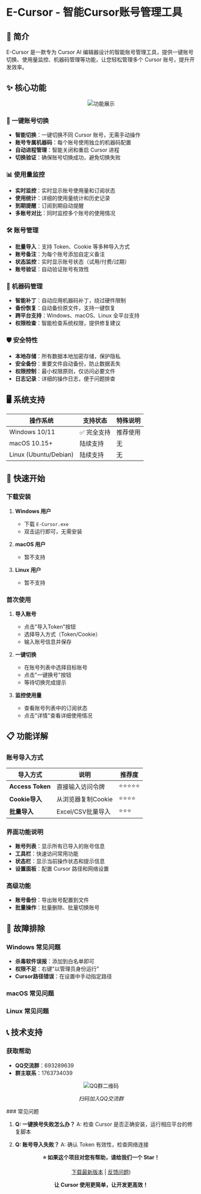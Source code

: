 # E-Cursor - 智能Cursor账号管理工具
## 📖 简介

E-Cursor 是一款专为 Cursor AI 编辑器设计的智能账号管理工具，提供一键账号切换、使用量监控、机器码管理等功能，让您轻松管理多个 Cursor 账号，提升开发效率。

## ✨ 核心功能

<div align="center">

![功能展示](assert/gongneng.png)

</div>

### 🔄 一键账号切换
- **智能切换**：一键切换不同 Cursor 账号，无需手动操作
- **账号专属机器码**：每个账号使用独立的机器码配置
- **自动进程管理**：智能关闭和重启 Cursor 进程
- **切换验证**：确保账号切换成功，避免切换失败

### 📊 使用量监控
- **实时监控**：实时显示账号使用量和订阅状态
- **使用统计**：详细的使用量统计和历史记录
- **到期提醒**：订阅到期自动提醒
- **多账号对比**：同时监控多个账号的使用情况

### 🛠️ 账号管理
- **批量导入**：支持 Token、Cookie 等多种导入方式
- **账号备注**：为每个账号添加自定义备注
- **状态监控**：实时显示账号状态（试用/付费/过期）
- **账号验证**：自动验证账号有效性

### 🔧 机器码管理
- **智能补丁**：自动应用机器码补丁，绕过硬件限制
- **备份恢复**：自动备份原文件，支持一键恢复
- **跨平台支持**：Windows、macOS、Linux 全平台支持
- **权限检查**：智能检查系统权限，提供修复建议

### 🛡️ 安全特性
- **本地存储**：所有数据本地加密存储，保护隐私
- **安全备份**：重要文件自动备份，防止数据丢失
- **权限控制**：最小权限原则，仅访问必要文件
- **日志记录**：详细的操作日志，便于问题排查

## 🖥️ 系统支持

| 操作系统 | 支持状态 | 特殊说明 |
|---------|---------|---------|
| Windows 10/11 | ✅ 完全支持 | 推荐使用 |
| macOS 10.15+ | 陆续支持| 无 |
| Linux (Ubuntu/Debian) | 陆续支持 | 无 |

## 🚀 快速开始

### 下载安装

1. **Windows 用户**
   - 下载 `E-Cursor.exe`
   - 双击运行即可，无需安装

2. **macOS 用户**
   - 暂不支持

3. **Linux 用户**
   - 暂不支持

### 首次使用

1. **导入账号**
   - 点击"导入Token"按钮
   - 选择导入方式（Token/Cookie）
   - 输入账号信息并保存

2. **一键切换**
   - 在账号列表中选择目标账号
   - 点击"一键换号"按钮
   - 等待切换完成提示

3. **监控使用量**
   - 查看账号列表中的订阅状态
   - 点击"详情"查看详细使用情况

## 📋 功能详解

### 账号导入方式

| 导入方式 | 说明 | 推荐度 |
|---------|------|--------|
| **Access Token** | 直接输入访问令牌 | ⭐⭐⭐⭐⭐ |
| **Cookie导入** | 从浏览器复制Cookie | ⭐⭐⭐⭐ |
| **批量导入** | Excel/CSV批量导入 | ⭐⭐⭐ |

### 界面功能说明

- **账号列表**：显示所有已导入的账号信息
- **工具栏**：快速访问常用功能
- **状态栏**：显示当前操作状态和提示信息
- **设置面板**：配置 Cursor 路径和网络设置

### 高级功能

- **账号备份**：导出账号配置到文件
- **批量操作**：批量删除、批量切换账号

## 🔧 故障排除

### Windows 常见问题

- **杀毒软件误报**：添加到白名单即可
- **权限不足**：右键"以管理员身份运行"
- **Cursor路径错误**：在设置中手动指定路径

### macOS 常见问题


### Linux 常见问题



## 📞 技术支持

### 获取帮助

- **QQ交流群**：693289639
- **群主联系**：1763734039

<div align="center">

![QQ群二维码](assert/qq_qun.jpg)

*扫码加入QQ交流群*

</div>
### 常见问题

1. **Q: 一键换号失败怎么办？**
   A: 检查 Cursor 是否正确安装，运行相应平台的修复脚本

2. **Q: 账号导入失败？**
   A: 确认 Token 有效性，检查网络连接

<div align="center">

**⭐ 如果这个项目对您有帮助，请给我们一个 Star！**

[下载最新版本](https://github.com/yangsir8888/e-cursor/releases/)  | [反馈问题](https://github.com/yangsir8888/e-cursor/issues))

**让 Cursor 使用更简单，让开发更高效！**

</div>
